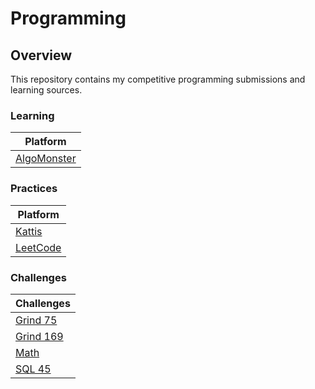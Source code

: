 # Programming

## Overview
This repository contains my competitive programming submissions and learning sources.

### Learning
| Platform                                              |
|-------------------------------------------------------|
| [AlgoMonster](https://github.com/shumarb/algomonster) |

### Practices
| Platform                                                               |
|------------------------------------------------------------------------|
| [Kattis](https://github.com/shumarb/programming/tree/main/kattis)      |
| [LeetCode](https://github.com/shumarb/leetcode)                        |

### Challenges
| Challenges                                                             |
|------------------------------------------------------------------------|
| [Grind 75](https://github.com/shumarb/programming/tree/main/grind75)   |
| [Grind 169](https://github.com/shumarb/programming/tree/main/grind169) |
| [Math](https://github.com/shumarb/programming/tree/main/math)          | 
| [SQL 45](https://github.com/shumarb/programming/tree/main/sql45)       | 
